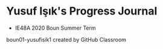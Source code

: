 # Yusuf Işık's Progress Journal

+ IE48A 2020 Boun Summer Term





boun01-yusufisik1 created by GitHub Classroom
